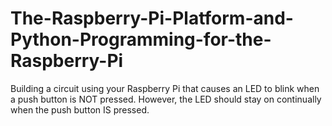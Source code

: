 # The-Raspberry-Pi-Platform-and-Python-Programming-for-the-Raspberry-Pi
Building a circuit using your Raspberry Pi that causes an LED to blink when a push button is NOT pressed. However, the LED should stay on continually when the push button IS pressed.
